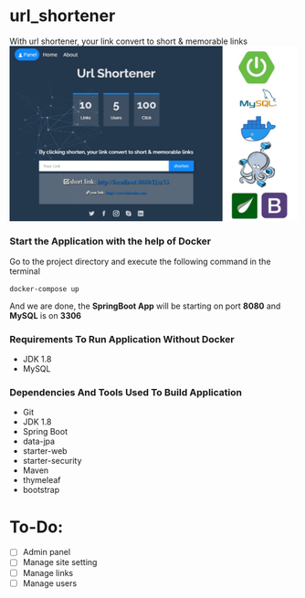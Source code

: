 # url_shortener
With url shortener, your link convert to short &amp; memorable links
![screenshot](url_shortener.jpg)

### Start the Application with the help of Docker
Go to the project directory and execute 
the following command in the terminal

    docker-compose up
    
And we are done, the **SpringBoot App** will be starting on port 
**8080** and **MySQL** is on **3306**

### Requirements To Run Application Without Docker
* JDK 1.8
* MySQL

### Dependencies And Tools Used To Build Application
* Git
* JDK 1.8
* Spring Boot
* data-jpa
* starter-web
* starter-security
* Maven
* thymeleaf
* bootstrap

# To-Do:
- [ ] Admin panel
- [ ] Manage site setting
- [ ] Manage links
- [ ] Manage users
